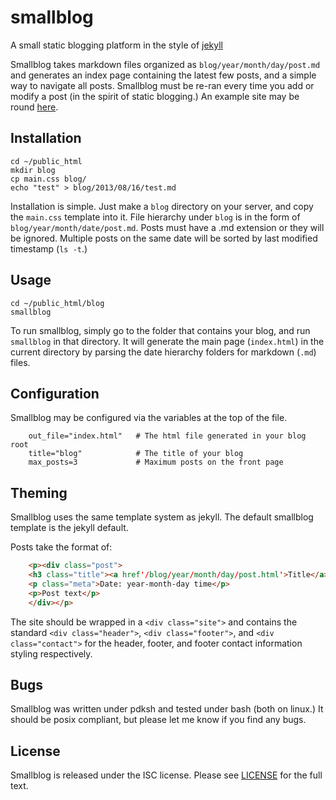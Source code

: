 # smallblog
A small static blogging platform in the style of [jekyll](jekyllrb.com)

Smallblog takes markdown files organized as `blog/year/month/day/post.md` and generates an index page containing the latest few posts, and a simple way to navigate all posts. Smallblog must be re-ran every time you add or modify a post (in the spirit of static blogging.) An example site may be round [here](http://mntic.ch/blog).

## Installation
    cd ~/public_html
    mkdir blog
    cp main.css blog/
    echo "test" > blog/2013/08/16/test.md

Installation is simple. Just make a `blog` directory on your server, and copy the `main.css` template into it. File hierarchy under `blog` is in the form of `blog/year/month/date/post.md`. Posts must have a .md extension or they will be ignored. Multiple posts on the same date will be sorted by last modified timestamp (`ls -t`.)

## Usage
    cd ~/public_html/blog
    smallblog

To run smallblog, simply go to the folder that contains your blog, and run `smallblog` in that directory. It will generate the main page (`index.html`) in the current directory by parsing the date hierarchy folders for markdown (`.md`) files.

## Configuration
Smallblog may be configured via the variables at the top of the file.
```shell
    out_file="index.html"   # The html file generated in your blog root
    title="blog"            # The title of your blog
    max_posts=3             # Maximum posts on the front page
```

## Theming
Smallblog uses the same template system as jekyll. The default smallblog template is the jekyll default.

Posts take the format of:
```html
    <p><div class="post">
    <h3 class="title"><a href'/blog/year/month/day/post.html'>Title</a></h3>
    <p class="meta">Date: year-month-day time</p>
    <p>Post text</p>
    </div></p>
```

The site should be wrapped in a `<div class="site">` and contains the standard `<div class="header">`, `<div class="footer">`, and `<div class="contact">` for the header, footer, and footer contact information styling respectively.

## Bugs
Smallblog was written under pdksh and tested under bash (both on linux.) It should be posix compliant, but please let me know if you find any bugs.

## License
Smallblog is released under the ISC license. Please see [LICENSE](https://github.com/abyxcos/smallblog/blob/master/LICENSE) for the full text.
